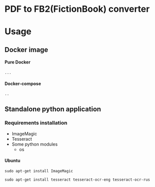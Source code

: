 PDF to FB2(FictionBook) converter
==================================

# Usage

## Docker image


#### Pure Docker
```
...
```

#### Docker-compose
```shell
..
```

## Standalone python application

### Requirements installation

- ImageMagic
- Tesseract 
- Some python modules
    + os

#### Ubuntu

```
sudo apt-get install ImageMagic
```

```
sudo apt-get install tesseract tesseract-ocr-eng tesseract-ocr-rus
```
